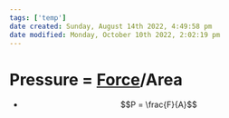 ```yaml
---
tags: ['temp']
date created: Sunday, August 14th 2022, 4:49:58 pm
date modified: Monday, October 10th 2022, 2:02:19 pm
---
```


# Pressure = [Force](Force.md)/Area
- $$P = \frac{F}{A}$$



